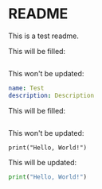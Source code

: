 # README

This is a test readme.

This will be filled:
```python:tests/data/example_section.py:s:A
```

This won't be updated:
```yaml
name: Test
description: Description
```

This will be filled:
```python:tests/data/example_section.py:s:B
```

This won't be updated:
```
print("Hello, World!")
```

This will be updated:
```python:tests/data/example.py
print("Hello, World!")
```
